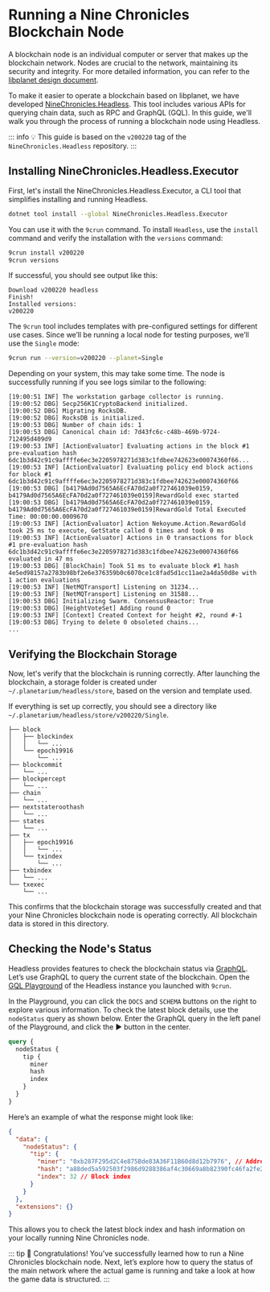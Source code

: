# Running a Nine Chronicles Blockchain Node

A blockchain node is an individual computer or server that makes up the blockchain network. Nodes are crucial to the network, maintaining its security and integrity. For more detailed information, you can refer to the [libplanet design document](https://docs.libplanet.io/5.3.0-alpha.1/articles/design.html).

To make it easier to operate a blockchain based on libplanet, we have developed [NineChronicles.Headless](https://github.com/planetarium/NineChronicles.Headless). This tool includes various APIs for querying chain data, such as RPC and GraphQL (GQL). In this guide, we'll walk you through the process of running a blockchain node using Headless.

::: info :bulb:
This guide is based on the `v200220` tag of the `NineChronicles.Headless` repository.
:::

## Installing NineChronicles.Headless.Executor

First, let's install the NineChronicles.Headless.Executor, a CLI tool that simplifies installing and running Headless.

```sh
dotnet tool install --global NineChronicles.Headless.Executor
```

You can use it with the `9crun` command. To install `Headless`, use the `install` command and verify the installation with the `versions` command:

```sh
9crun install v200220
9crun versions
```

If successful, you should see output like this:

```
Download v200220 headless
Finish!
Installed versions:
v200220
```

The `9crun` tool includes templates with pre-configured settings for different use cases. Since we’ll be running a local node for testing purposes, we’ll use the `Single` mode:

```sh
9crun run --version=v200220 --planet=Single
```

Depending on your system, this may take some time. The node is successfully running if you see logs similar to the following:

```
[19:00:51 INF] The workstation garbage collector is running.
[19:00:52 DBG] Secp256K1CryptoBackend initialized.
[19:00:52 DBG] Migrating RocksDB.
[19:00:52 DBG] RocksDB is initialized.
[19:00:53 DBG] Number of chain ids: 1
[19:00:53 DBG] Canonical chain id: 7d43fc6c-c48b-469b-9724-712495d409d9
[19:00:53 INF] [ActionEvaluator] Evaluating actions in the block #1 pre-evaluation hash 6dc1b3d42c91c9affffe6ec3e2205978271d383c1fdbee742623e00074360f66...
[19:00:53 INF] [ActionEvaluator] Evaluating policy end block actions for block #1 6dc1b3d42c91c9affffe6ec3e2205978271d383c1fdbee742623e00074360f66
[19:00:53 DBG] [b4179Ad0d7565A6EcFA70d2a0f727461039e0159, b4179Ad0d7565A6EcFA70d2a0f727461039e0159]RewardGold exec started
[19:00:53 DBG] [b4179Ad0d7565A6EcFA70d2a0f727461039e0159, b4179Ad0d7565A6EcFA70d2a0f727461039e0159]RewardGold Total Executed Time: 00:00:00.0009670
[19:00:53 INF] [ActionEvaluator] Action Nekoyume.Action.RewardGold took 25 ms to execute, GetState called 0 times and took 0 ms
[19:00:53 INF] [ActionEvaluator] Actions in 0 transactions for block #1 pre-evaluation hash 6dc1b3d42c91c9affffe6ec3e2205978271d383c1fdbee742623e00074360f66 evaluated in 47 ms
[19:00:53 DBG] [BlockChain] Took 51 ms to evaluate block #1 hash 4e5ed98157a2783b98bf2e6e376359b0c6070ce1c8fad5d1cc11ae2a4da50d8e with 1 action evaluations
[19:00:53 INF] [NetMQTransport] Listening on 31234...
[19:00:53 INF] [NetMQTransport] Listening on 31588...
[19:00:53 DBG] Initializing Swarm. ConsensusReactor: True
[19:00:53 DBG] [HeightVoteSet] Adding round 0
[19:00:53 INF] [Context] Created Context for height #2, round #-1
[19:00:53 DBG] Trying to delete 0 obsoleted chains...
...
```

## Verifying the Blockchain Storage

Now, let's verify that the blockchain is running correctly. After launching the blockchain, a storage folder is created under `~/.planetarium/headless/store`, based on the version and template used.

If everything is set up correctly, you should see a directory like `~/.planetarium/headless/store/v200220/Single`.

```
├── block
│   ├── blockindex
│   │   └── ...
│   └── epoch19916
│       └── ...
├── blockcommit
│   └── ...
├── blockpercept
│   └── ...
├── chain
│   └── ...
├── nextstateroothash
│   └── ...
├── states
│   └── ...
├── tx
│   ├── epoch19916
│   │   └── ...
│   └── txindex
│       └── ...
├── txbindex
│   └── ...
└── txexec
    └── ...
```

This confirms that the blockchain storage was successfully created and that your Nine Chronicles blockchain node is operating correctly. All blockchain data is stored in this directory.

## Checking the Node's Status

Headless provides features to check the blockchain status via [GraphQL](https://graphql.org/). Let’s use GraphQL to query the current state of the blockchain. Open the [GQL Playground](http://127.0.0.1:31280/ui/playground) of the Headless instance you launched with `9crun`.

In the Playground, you can click the `DOCS` and `SCHEMA` buttons on the right to explore various information. To check the latest block details, use the `nodeStatus` query as shown below. Enter the GraphQL query in the left panel of the Playground, and click the :arrow_forward: button in the center.

```graphql
query {
  nodeStatus {
    tip {
      miner
      hash
      index
    }
  }
}
```

Here’s an example of what the response might look like:

```json
{
  "data": {
    "nodeStatus": {
      "tip": {
        "miner": "0xb287F295d2C4e875Bde83A36F11B60d8d12b7976", // Address of the miner who mined the block
        "hash": "a88ded5a592503f2986d9288386af4c30669a8b82390fc46fa2fe29cb3b2fdc4", // Block hash
        "index": 32 // Block index
      }
    }
  },
  "extensions": {}
}
```

This allows you to check the latest block index and hash information on your locally running Nine Chronicles node.

::: tip :tada:
Congratulations! You've successfully learned how to run a Nine Chronicles blockchain node. Next, let’s explore how to query the status of the main network where the actual game is running and take a look at how the game data is structured.
:::
